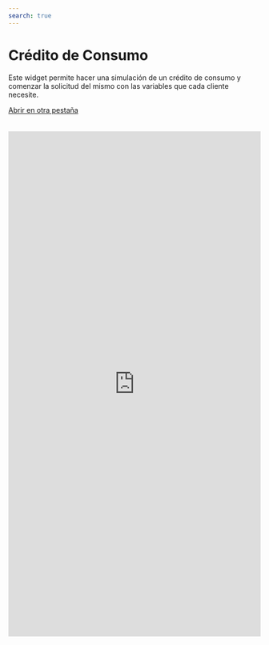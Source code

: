 ```yaml
---
search: true
---
```


# Crédito de Consumo

Este widget permite hacer una simulación de un crédito de consumo y comenzar la solicitud del mismo con las variables que cada cliente necesite.

[Abrir en otra pestaña](https://widgets-es.modyo.com/personas/retail-consumer-loan)
<iframe id="widgetFrame" src="https://widgets-es.modyo.com/personas/retail-consumer-loan" width="100%"  frameBorder="0" style="min-height:1010px;overflow:auto;margin-top:20px;"/>

| Funcionalidad | Descripción |
|-----|-----|
| Monto del Crédito | Permite ingresar el monto del crédito en pesos que el cliente quiere simular. |
| Cuotas | Permite elegir la cantidad de cuotas en las que el cliente quiere simular el crédito de consumo. |
| Meses de gracia	 | Permite seleccionar la cantidad de meses de gracia que el cliente desea agregar en su simulación. |
| Fechas de no pago	 | Entrega la posibilidad de elegir los meses en los que el cliente no realizará el pago del crédito, si lo permite |
| Abono en cuenta	 | Permite seleccionar la cuenta de destino a la cual se cargará el monto solicitado si el crédito es aprobado por la institución. |
| Seguros	 | Entrega la posibilidad de elegir qué seguros se incluirán en la simulación del crédito. |
| Resumen de simulación | Presenta información general sobre la simulación de créditro realizada. Incluye costo total del crédito, cantidad de cuotas, valor de cuota y tasas de interés respectivas. |
| Detalle de simulación	| Muestra la información detallada de la simulación de crédito. Incluye monto líquido, impuestos, seguros y gastos, entre otros. |
| Solicitud	 | Permite confirmar la simulación y gestionar la solicitud del crédito de consumo con la institución. |

<script>

  export default {
    mounted() {

      function setIframeHeightCO(id, ht) {
          var ifrm = document.getElementById(id);
          if(ifrm) {
            ifrm.style.height = ht + 4 + "px";
          }
      }
      // iframed document sends its height using postMessage
      function handleDocHeightMsg(e) {
          // check origin
          if ( e.origin === 'https://widgets-es.modyo.com' ) {
              // parse data
              var data = JSON.parse( e.data );

              console.log('data:', data)
              // check data object
              if ( data['docHeight'] ) {
                  setIframeHeightCO( 'widgetFrame', data['docHeight'] );
              } else {
                  setIframeHeightCO( 'widgetFrame', 700 );
              }
          }
      }

      // assign message handler
      if ( window.addEventListener ) {
          window.addEventListener('message', handleDocHeightMsg, false);
      }
    }
  }

</script>
